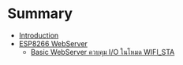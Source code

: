 # Summary

* [Introduction](README.md)
* [ESP8266 WebServer](chapter1.md)
   * [Basic WebServer ควบคุม I/O ในโหมด WIFI_STA](basic_webserver__io__wifista.md)

